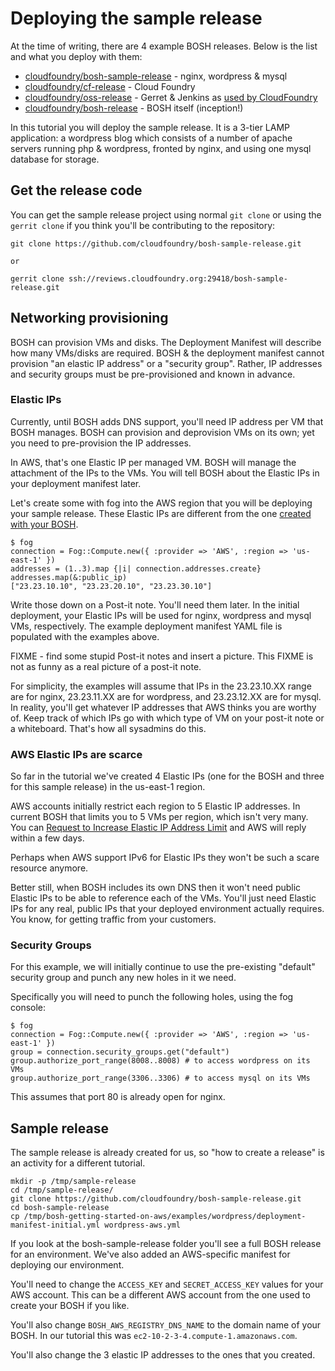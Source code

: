 # Deploying the sample release

At the time of writing, there are 4 example BOSH releases. Below is the list and what you deploy with them:

* [cloudfoundry/bosh-sample-release](https://github.com/cloudfoundry/bosh-sample-release) - nginx, wordpress & mysql
* [cloudfoundry/cf-release](https://github.com/cloudfoundry/cf-release) - Cloud Foundry
* [cloudfoundry/oss-release](https://github.com/cloudfoundry/oss-release) - Gerret & Jenkins as [used by CloudFoundry](http://reviews.cloudfoundry.org/ "Gerrit Code Review")
* [cloudfoundry/bosh-release](https://github.com/cloudfoundry/bosh-release) - BOSH itself (inception!)

In this tutorial you will deploy the sample release. It is a 3-tier LAMP application: a wordpress blog which consists of a number of apache servers running php & wordpress, fronted by nginx, and using one mysql database for storage.

## Get the release code

You can get the sample release project using normal `git clone` or using the `gerrit clone` if you think you'll be contributing to the repository:

```
git clone https://github.com/cloudfoundry/bosh-sample-release.git

or

gerrit clone ssh://reviews.cloudfoundry.org:29418/bosh-sample-release.git
```

## Networking provisioning

BOSH can provision VMs and disks. The Deployment Manifest will describe how many VMs/disks are required. BOSH & the deployment manifest cannot provision "an elastic IP address" or a "security group". Rather, IP addresses and security groups must be pre-provisioned and known in advance.

### Elastic IPs

Currently, until BOSH adds DNS support, you'll need IP address per VM that BOSH manages. BOSH can provision and deprovision VMs on its own; yet you need to pre-provision the IP addresses.

In AWS, that's one Elastic IP per managed VM. BOSH will manage the attachment of the IPs to the VMs. You will tell BOSH about the Elastic IPs in your deployment manifest later.

Let's create some with fog into the AWS region that you will be deploying your sample release. These Elastic IPs are different from the one [created with your BOSH](creating-a-bosh-from-scratch.md).

```
$ fog
connection = Fog::Compute.new({ :provider => 'AWS', :region => 'us-east-1' })
addresses = (1..3).map {|i| connection.addresses.create}
addresses.map(&:public_ip)
["23.23.10.10", "23.23.20.10", "23.23.30.10"]
```

Write those down on a Post-it note. You'll need them later. In the initial deployment, your Elastic IPs will be used for nginx, wordpress and mysql VMs, respectively. The example deployment manifest YAML file is populated with the examples above. 

FIXME - find some stupid Post-it notes and insert a picture. This FIXME is not as funny as a real picture of a post-it note.

For simplicity, the examples will assume that IPs in the 23.23.10.XX range are for nginx, 23.23.11.XX are for wordpress, and 23.23.12.XX are for mysql. In reality, you'll get whatever IP addresses that AWS thinks you are worthy of. Keep track of which IPs go with which type of VM on your post-it note or a whiteboard. That's how all sysadmins do this.

### AWS Elastic IPs are scarce

So far in the tutorial we've created 4 Elastic IPs (one for the BOSH and three for this sample release) in the us-east-1 region.

AWS accounts initially restrict each region to 5 Elastic IP addresses. In current BOSH that limits you to 5 VMs per region, which isn't very many. You can [Request to Increase Elastic IP Address Limit](http://aws.amazon.com/contact-us/eip_limit_request/ "Request to Increase Elastic IP Address Limit") and AWS will reply within a few days. 

Perhaps when AWS support IPv6 for Elastic IPs they won't be such a scare resource anymore. 

Better still, when BOSH includes its own DNS then it won't need public Elastic IPs to be able to reference each of the VMs. You'll just need Elastic IPs for any real, public IPs that your deployed environment actually requires. You know, for getting traffic from your customers.

### Security Groups

For this example, we will initially continue to use the pre-existing "default" security group and punch any new holes in it we need.

Specifically you will need to punch the following holes, using the fog console:

```
$ fog
connection = Fog::Compute.new({ :provider => 'AWS', :region => 'us-east-1' })
group = connection.security_groups.get("default")
group.authorize_port_range(8008..8008) # to access wordpress on its VMs
group.authorize_port_range(3306..3306) # to access mysql on its VMs
```

This assumes that port 80 is already open for nginx.

## Sample release

The sample release is already created for us, so "how to create a release" is an activity for a different tutorial. 

```
mkdir -p /tmp/sample-release
cd /tmp/sample-release/
git clone https://github.com/cloudfoundry/bosh-sample-release.git
cd bosh-sample-release
cp /tmp/bosh-getting-started-on-aws/examples/wordpress/deployment-manifest-initial.yml wordpress-aws.yml
```

If you look at the bosh-sample-release folder you'll see a full BOSH release for an environment. We've also added an AWS-specific manifest for deploying our environment.

You'll need to change the `ACCESS_KEY` and `SECRET_ACCESS_KEY` values for your AWS account. This can be a different AWS account from the one used to create your BOSH if you like.

You'll also change `BOSH_AWS_REGISTRY_DNS_NAME` to the domain name of your BOSH. In our tutorial this was `ec2-10-2-3-4.compute-1.amazonaws.com`.

You'll also change the 3 elastic IP addresses to the ones that you created.

